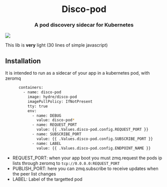 <h1 align=center>Disco-pod</h1>
<h3 align=center>A pod discovery sidecar for Kubernetes</h3>
<img align=center src="https://i.imgur.com/4en3yrg.png" />

This lib is **very** light (30 lines of simple javascript)

## Installation

It is intended to run as a sidecar of your app in a kubernetes pod, with zeromq

```sh
      containers:
        - name: disco-pod
          image: hydre/disco-pod
          imagePullPolicy: IfNotPresent
          tty: true
          env:
            - name: DEBUG
              value: disco-pod*
            - name: REQUEST_PORT
              value: {{ .Values.disco-pod.config.REQUEST_PORT }}
            - name: SUBSCRIBE_PORT
              value: {{ .Values.disco-pod.config.SUBSCRIBE_PORT }}
            - name: LABEL
              value: {{ .Values.disco-pod.config.ENDPOINT_NAME }}
```

- REQUEST_PORT: when your app boot you must zmq.request the pods ip lists through zeromq to `tcp://0.0.0.0:REQUEST_PORT`
- PUBLISH_PORT: here you can zmq.subscribe to receive updates when the peer list changes
- LABEL: Label of the targetted pod